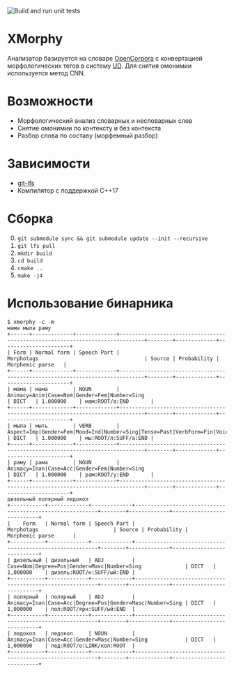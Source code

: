 ![Build and run unit tests](https://github.com/alesapin/XMorphy/workflows/Build%20and%20run%20unit%20tests/badge.svg?branch=master)
# XMorphy
Анализатор базируется на словаре [OpenCorpora](http://opencorpora.org/) с конвертацией морфологических тегов в систему [UD](https://universaldependencies.org/ru/). Для снятия омонимии используется метод CNN.

# Возможности
* Морфологический анализ словарных и несловарных слов
* Снятие омонимии по контексту и без контекста
* Разбор слова по составу (морфемный разбор)

# Зависимости
* [git-lfs](https://github.com/git-lfs/git-lfs/wiki/Installation)
* Компилятор с поддержкой C++17

# Сборка
0) `git submodule sync && git submodule update --init --recursive`
1) `git lfs pull`
2) `mkdir build`
3) `cd build`
4) `cmake ..`
5) `make -j4`

# Использование бинарника
```
$ xmorphy -c -m
мама мыла раму
+------+-------------+-------------+------------------------------------------------------------------------------+--------+-------------+----------------------+
| Form | Normal form | Speech Part |                                  Morphotags                                  | Source | Probability |    Morphemic parse   |
+------+-------------+-------------+------------------------------------------------------------------------------+--------+-------------+----------------------+
| мама | мама        | NOUN        | Animacy=Anim|Case=Nom|Gender=Fem|Number=Sing                                 | DICT   | 1.000000    | мам:ROOT/а:END       |
+------+-------------+-------------+------------------------------------------------------------------------------+--------+-------------+----------------------+
| мыла | мыть        | VERB        | Aspect=Imp|Gender=Fem|Mood=Ind|Number=Sing|Tense=Past|VerbForm=Fin|Voice=Act | DICT   | 1.000000    | мы:ROOT/л:SUFF/а:END |
+------+-------------+-------------+------------------------------------------------------------------------------+--------+-------------+----------------------+
| раму | рама        | NOUN        | Animacy=Inan|Case=Acc|Gender=Fem|Number=Sing                                 | DICT   | 1.000000    | рам:ROOT/у:END       |
+------+-------------+-------------+------------------------------------------------------------------------------+--------+-------------+----------------------+
дизельный полярный ледокол
+-----------+-------------+-------------+----------------------------------------------------------+--------+-------------+---------------------------+
|    Form   | Normal form | Speech Part |                        Morphotags                        | Source | Probability |      Morphemic parse      |
+-----------+-------------+-------------+----------------------------------------------------------+--------+-------------+---------------------------+
| дизельный | дизельный   | ADJ         | Case=Nom|Degree=Pos|Gender=Masc|Number=Sing              | DICT   | 1,000000    | дизель:ROOT/н:SUFF/ый:END |
+-----------+-------------+-------------+----------------------------------------------------------+--------+-------------+---------------------------+
| полярный  | полярный    | ADJ         | Animacy=Inan|Case=Acc|Degree=Pos|Gender=Masc|Number=Sing | DICT   | 1,000000    | пол:ROOT/ярн:SUFF/ый:END  |
+-----------+-------------+-------------+----------------------------------------------------------+--------+-------------+---------------------------+
| ледокол   | ледокол     | NOUN        | Animacy=Inan|Case=Acc|Gender=Masc|Number=Sing            | DICT   | 1,000000    | лед:ROOT/о:LINK/кол:ROOT  |
+-----------+-------------+-------------+----------------------------------------------------------+--------+-------------+---------------------------+
```

